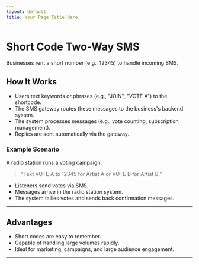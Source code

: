 ```yaml
---
layout: default
title: Your Page Title Here
---
```

# Short Code Two-Way SMS

Businesses rent a short number (e.g., 12345) to handle incoming SMS.

## How It Works

- Users text keywords or phrases (e.g., "JOIN", "VOTE A") to the shortcode.
- The SMS gateway routes these messages to the business's backend system.
- The system processes messages (e.g., vote counting, subscription management).
- Replies are sent automatically via the gateway.

### Example Scenario

A radio station runs a voting campaign:

> "Text VOTE A to 12345 for Artist A or VOTE B for Artist B."

- Listeners send votes via SMS.
- Messages arrive in the radio station system.
- The system tallies votes and sends back confirmation messages.

---

## Advantages

- Short codes are easy to remember.
- Capable of handling large volumes rapidly.
- Ideal for marketing, campaigns, and large audience engagement.

---
